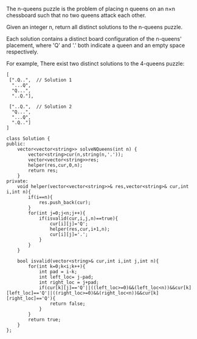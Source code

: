 The n-queens puzzle is the problem of placing n queens on an n×n chessboard such that no two queens attack each other.



Given an integer n, return all distinct solutions to the n-queens puzzle.

Each solution contains a distinct board configuration of the n-queens' placement, where 'Q' and '.' both indicate a queen and an empty space respectively.

For example,
There exist two distinct solutions to the 4-queens puzzle:
```
[
 [".Q..",  // Solution 1
  "...Q",
  "Q...",
  "..Q."],

 ["..Q.",  // Solution 2
  "Q...",
  "...Q",
  ".Q.."]
]
```

```
class Solution {
public:
    vector<vector<string>> solveNQueens(int n) {
        vector<string>cur(n,string(n,'.'));
        vector<vector<string>>res;
        helper(res,cur,0,n);
        return res;
    }
private:
    void helper(vector<vector<string>>& res,vector<string>& cur,int i,int n){
        if(i==n){
            res.push_back(cur);
        }
        for(int j=0;j<n;j++){
            if(isvalid(cur,i,j,n)==true){
                cur[i][j]='Q';
                helper(res,cur,i+1,n);
                cur[i][j]='.';
            }
        }
    }
    
    bool isvalid(vector<string>& cur,int i,int j,int n){
        for(int k=0;k<i;k++){
            int pad = i-k;
            int left_loc= j-pad;
            int right_loc = j+pad;
            if(cur[k][j]=='Q'||((left_loc>=0)&&(left_loc<n))&&cur[k][left_loc]=='Q'||((right_loc>=0)&&(right_loc<n))&&cur[k][right_loc]=='Q'){
                return false;
            }
        }
        return true;
    }
};
```
